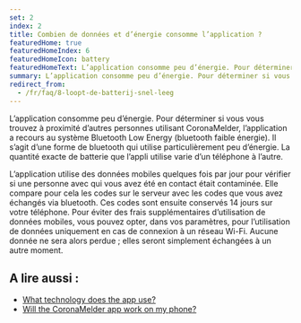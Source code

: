 ```yaml
---
set: 2
index: 2
title: Combien de données et d’énergie consomme l’application ?
featuredHome: true
featuredHomeIndex: 6
featuredHomeIcon: battery
featuredHomeText: L’application consomme peu d’énergie. Pour déterminer si vous...
summary: L’application consomme peu d’énergie. Pour déterminer si vous...
redirect_from: 
  - /fr/faq/8-loopt-de-batterij-snel-leeg
---
```

L’application consomme peu d’énergie. Pour déterminer si vous vous trouvez à proximité d’autres personnes utilisant CoronaMelder, l’application a recours au système Bluetooth Low Energy (bluetooth faible énergie). Il s’agit d’une forme de bluetooth qui utilise particulièrement peu d’énergie. La quantité exacte de batterie que l’appli utilise varie d’un téléphone à l’autre.

L’application utilise des données mobiles quelques fois par jour pour vérifier si une personne avec qui vous avez été en contact était contaminée. Elle compare pour cela les codes sur le serveur avec les codes que vous avez échangés via bluetooth. Ces codes sont ensuite conservés 14 jours sur votre téléphone.
Pour éviter des frais supplémentaires d’utilisation de données mobiles, vous pouvez opter, dans vos paramètres, pour l’utilisation de données uniquement en cas de connexion à un réseau Wi-Fi. Aucune donnée ne sera alors perdue ; elles seront simplement échangées à un autre moment.

## A lire aussi :

- <a href="/{{page.lang}}/faq/2-6-hoe-werkt-de-app-technisch-precies" lang="en" hreflang="en">What technology does the app use?</a> 
- <a href="/{{page.lang}}/faq/1-6-werkt-coronamelder-op-mijn-tel" lang="en" hreflang="en">Will the CoronaMelder app work on my phone?</a>
